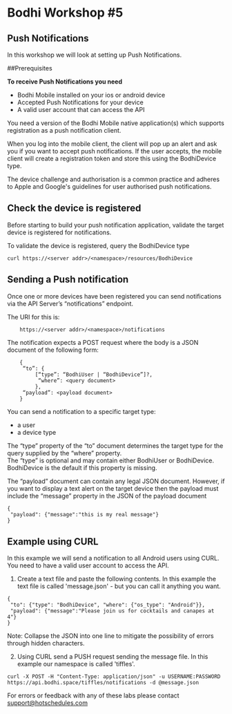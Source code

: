 # Bodhi Workshop #5

## Push Notifications

In this workshop we will look at setting up Push Notifications. 


##Prerequisites

**To receive Push Notifications you need** 

* Bodhi Mobile installed on your ios or android device
* Accepted Push Notifications for your device
* A valid user account that can access the API

You need a version of the Bodhi Mobile native application(s) which supports registration as a push notification client.  

When you log into the mobile client, the client will pop up an alert and ask you if you want to accept push notifications. If the user accepts, the mobile client will create a registration token and store this using the BodhiDevice type. 

The device challenge and authorisation is a common practice and adheres to Apple and Google's guidelines for user authorised push notifications.


## Check the device is registered 

Before starting to build your push notification application, validate the target device is registered for notifications.

To validate the device is registered, query the BodhiDevice type

````
curl https://<server addr>/<namespace>/resources/BodhiDevice 
````



## Sending a Push notification

Once one or more devices have been registered you can send notifications via the API Server’s “notifications” endpoint.  

The URI for this is:

````
	https://<server addr>/<namespace>/notifications
````

The notification expects a POST request where the body is a JSON document of the following form:

````
	{
	 “to”: {
		 [“type”: “BodhiUser | “BodhiDevice”]?,
		  “where”: <query document>
         },
	 “payload”: <payload document>
	}
````

You can send a notification to a specific target type:

* a user
* a device type

The “type” property of the “to” document determines the target type for the query supplied by the “where” property.  
The “type” is optional and may contain either BodhiUser or BodhiDevice. BodhiDevice is the default if this property is missing. 


The “payload” document can contain any legal JSON document.  However, if you want to display a text alert on the target device then the payload must include the “message” property in the JSON of the payload document

````
{
 "payload": {"message":"this is my real message"}
}
````

## Example using CURL

In this example we will send a notification to all Android users using CURL. You need to have a valid user account to access the API. 

1. Create a text file and paste the following contents. In this example the text file is called 'message.json' - but you can call it anything you want.
 

````
{
 "to": {"type": "BodhiDevice", "where": {"os_type": "Android"}},
 "payload": {"message":"Please join us for cocktails and canapes at 4"}
}
````
Note: Collapse the JSON into one line to mitigate the possibility of errors through hidden characters.

2. Using CURL send a PUSH request sending the message file. 
In this example our namespace is called 'tiffles'.
 

````
curl -X POST -H "Content-Type: application/json" -u USERNAME:PASSWORD 
https://api.bodhi.space/tiffles/notifications -d @message.json
````



For errors or feedback with any of these labs please contact support@hotschedules.com






